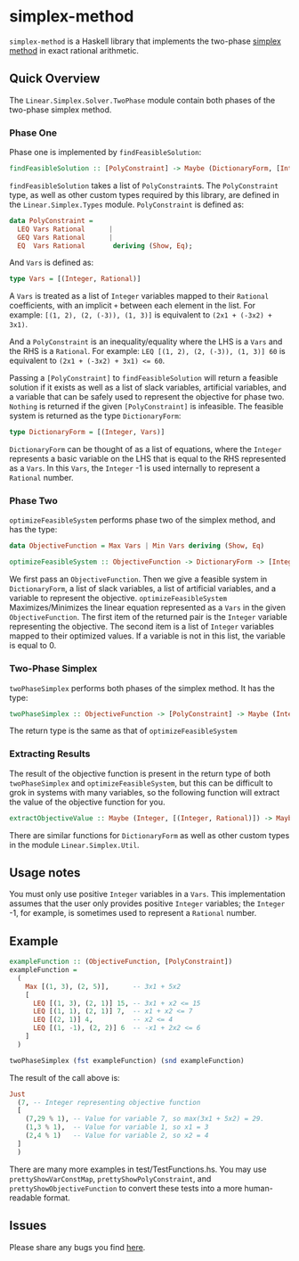 # simplex-method

`simplex-method` is a Haskell library that implements the two-phase [simplex method](https://en.wikipedia.org/wiki/Simplex_algorithm) in exact rational arithmetic.

## Quick Overview

The `Linear.Simplex.Solver.TwoPhase` module contain both phases of the two-phase simplex method.

### Phase One

Phase one is implemented by `findFeasibleSolution`:

```haskell
findFeasibleSolution :: [PolyConstraint] -> Maybe (DictionaryForm, [Integer], [Integer], Integer)
```

`findFeasibleSolution` takes a list of `PolyConstraint`s.
The `PolyConstraint` type, as well as other custom types required by this library, are defined in the `Linear.Simplex.Types` module.
`PolyConstraint` is defined as:

```haskell
data PolyConstraint =
  LEQ Vars Rational      | 
  GEQ Vars Rational      | 
  EQ  Vars Rational       deriving (Show, Eq);
```

And `Vars` is defined as:

```haskell
type Vars = [(Integer, Rational)]
```

A `Vars` is treated as a list of `Integer` variables mapped to their `Rational` coefficients, with an implicit `+` between each element in the list.
For example: `[(1, 2), (2, (-3)), (1, 3)]` is equivalent to `(2x1 + (-3x2) + 3x1)`.

And a `PolyConstraint` is an inequality/equality where the LHS is a `Vars` and the RHS is a `Rational`.
For example: `LEQ [(1, 2), (2, (-3)), (1, 3)] 60` is equivalent to `(2x1 + (-3x2) + 3x1) <= 60`.

Passing a `[PolyConstraint]` to `findFeasibleSolution` will return a feasible solution if it exists as well as a list of slack variables, artificial variables, and a variable that can be safely used to represent the objective for phase two.
`Nothing` is returned if the given `[PolyConstraint]` is infeasible.
The feasible system is returned as the type `DictionaryForm`:

```haskell
type DictionaryForm = [(Integer, Vars)]
```

`DictionaryForm` can be thought of as a list of equations, where the `Integer` represents a basic variable on the LHS that is equal to the RHS represented as a `Vars`. In this `Vars`, the `Integer` -1 is used internally to represent a `Rational` number.

### Phase Two

`optimizeFeasibleSystem` performs phase two of the simplex method, and has the type:

```haskell
data ObjectiveFunction = Max Vars | Min Vars deriving (Show, Eq)

optimizeFeasibleSystem :: ObjectiveFunction -> DictionaryForm -> [Integer] -> [Integer] -> Integer -> Maybe (Integer, [(Integer, Rational)])
```

We first pass an `ObjectiveFunction`.
Then we give a feasible system in `DictionaryForm`, a list of slack variables, a list of artificial variables, and a variable to represent the objective.
`optimizeFeasibleSystem` Maximizes/Minimizes the linear equation represented as a `Vars` in the given `ObjectiveFunction`.
The first item of the returned pair is the `Integer` variable representing the objective.
The second item is a list of `Integer` variables mapped to their optimized values.
If a variable is not in this list, the variable is equal to 0.

### Two-Phase Simplex

`twoPhaseSimplex` performs both phases of the simplex method.
It has the type:

```haskell
twoPhaseSimplex :: ObjectiveFunction -> [PolyConstraint] -> Maybe (Integer, [(Integer, Rational)])
```

The return type is the same as that of `optimizeFeasibleSystem`

### Extracting Results

The result of the objective function is present in the return type of both `twoPhaseSimplex` and `optimizeFeasibleSystem`, but this can be difficult to grok in systems with many variables, so the following function will extract the value of the objective function for you.

```haskell
extractObjectiveValue :: Maybe (Integer, [(Integer, Rational)]) -> Maybe Rational
```

There are similar functions for `DictionaryForm` as well as other custom types in the module `Linear.Simplex.Util`.

## Usage notes

You must only use positive `Integer` variables in a `Vars`.
This implementation assumes that the user only provides positive `Integer` variables; the `Integer` -1, for example, is sometimes used to represent a `Rational` number. 

## Example

```haskell
exampleFunction :: (ObjectiveFunction, [PolyConstraint])
exampleFunction =
  (
    Max [(1, 3), (2, 5)],      -- 3x1 + 5x2
    [
      LEQ [(1, 3), (2, 1)] 15, -- 3x1 + x2 <= 15 
      LEQ [(1, 1), (2, 1)] 7,  -- x1 + x2 <= 7
      LEQ [(2, 1)] 4,          -- x2 <= 4
      LEQ [(1, -1), (2, 2)] 6  -- -x1 + 2x2 <= 6
    ]
  )

twoPhaseSimplex (fst exampleFunction) (snd exampleFunction)
```

The result of the call above is:

```haskell
Just
  (7, -- Integer representing objective function
  [
    (7,29 % 1), -- Value for variable 7, so max(3x1 + 5x2) = 29.
    (1,3 % 1),  -- Value for variable 1, so x1 = 3 
    (2,4 % 1)   -- Value for variable 2, so x2 = 4
  ]
  )
```

There are many more examples in test/TestFunctions.hs.
You may use `prettyShowVarConstMap`, `prettyShowPolyConstraint`, and `prettyShowObjectiveFunction` to convert these tests into a more human-readable format.

## Issues

Please share any bugs you find [here](https://github.com/rasheedja/simplex-haskell/issues).

